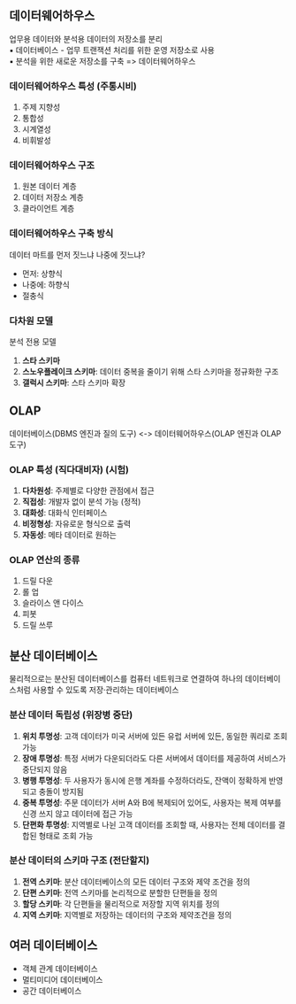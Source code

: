 ## 데이터웨어하우스
업무용 데이터와 분석용 데이터의 저장소를 분리   
▪ 데이터베이스 - 업무 트랜잭션 처리를 위한 운영 저장소로 사용   
▪ 분석을 위한 새로운 저장소를 구축 => 데이터웨어하우스   

### 데이터웨어하우스 특성 (주통시비)
1. 주제 지향성
2. 통합성
3. 시계열성
4. 비휘발성

### 데이터웨어하우스 구조
1. 원본 데이터 계층
2. 데이터 저장소 계층
3. 클라이언트 계층

### 데이터웨어하우스 구축 방식
데이터 마트를 먼저 짓느냐 나중에 짓느냐?
- 먼저: 상향식
- 나중에: 하향식
- 절충식

### 다차원 모델
분석 전용 모델
1. **스타 스키마**
2. **스노우플레이크 스키마**: 데이터 중복을 줄이기 위해 스타 스키마을 정규화한 구조
3. **갤럭시 스키마**: 스타 스키마 확장

## OLAP
데이터베이스(DBMS 엔진과 질의 도구) <-> 데이터웨어하우스(OLAP 엔진과 OLAP 도구) 

### OLAP 특성 (직다대비자) (시험)
1. **다차원성**: 주제별로 다양한 관점에서 접근
2. **직접성**: 개발자 없이 분석 가능 (정적)
3. **대화성**: 대화식 인터페이스
4. **비정형성**: 자유로운 형식으로 출력
5. **자동성**: 메타 데이터로 원하는

### OLAP 연산의 종류
1. 드릴 다운
2. 롤 업
3. 슬라이스 앤 다이스
4. 피봇
5. 드릴 쓰루

## 분산 데이터베이스
물리적으로는 분산된 데이터베이스를 컴퓨터 네트워크로 연결하여 하나의 데이터베이스처럼 사용할 수 있도록 저장·관리하는 데이터베이스

### 분산 데이터 독립성 (위장병 중단)
1. **위치 투명성**: 고객 데이터가 미국 서버에 있든 유럽 서버에 있든, 동일한 쿼리로 조회 가능
2. **장애 투명성**: 특정 서버가 다운되더라도 다른 서버에서 데이터를 제공하여 서비스가 중단되지 않음
3. **병행 투명성**: 두 사용자가 동시에 은행 계좌를 수정하더라도, 잔액이 정확하게 반영되고 충돌이 방지됨
4. **중복 투명성**: 주문 데이터가 서버 A와 B에 복제되어 있어도, 사용자는 복제 여부를 신경 쓰지 않고 데이터에 접근 가능
5. **단편화 투명성**: 지역별로 나뉜 고객 데이터를 조회할 때, 사용자는 전체 데이터를 결합된 형태로 조회 가능

### 분산 데이터의 스키마 구조 (전단할지)
1. **전역 스키마**: 분산 데이터베이스의 모든 데이터 구조와 제약 조건을 정의
2. **단편 스키마**: 전역 스키마를 논리적으로 분할한 단편들을 정의
3. **할당 스키마**: 각 단편들을 물리적으로 저장할 지역 위치를 정의
4. **지역 스키마**: 지역별로 저장하는 데이터의 구조와 제약조건을 정의

## 여러 데이터베이스
- 객체 관계 데이터베이스
- 멀티미디어 데이터베이스
- 공간 데이터베이스
